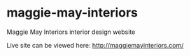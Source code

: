 # maggie-may-interiors
Maggie May Interiors interior design website

Live site can be viewed here: http://maggiemayinteriors.com/
